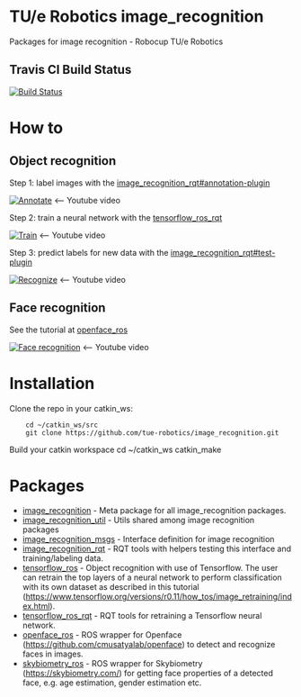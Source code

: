 # TU/e Robotics image_recognition
Packages for image recognition - Robocup TU/e Robotics

## Travis CI Build Status

[![Build Status](https://travis-ci.org/tue-robotics/image_recognition.svg)](https://travis-ci.org/tue-robotics/image_recognition)

# How to

## Object recognition
Step 1: label images with the [image_recognition_rqt#annotation-plugin](https://github.com/tue-robotics/image_recognition/tree/master/image_recognition_rqt#annotation-plugin)

[![Annotate](http://img.youtube.com/vi/uAQvn7SInlg/0.jpg)](http://www.youtube.com/watch?v=uAQvn7SInlg)
<-- Youtube video

Step 2: train a neural network with the [tensorflow_ros_rqt](https://github.com/tue-robotics/image_recognition/tree/master/tensorflow_ros_rqt)

[![Train](http://img.youtube.com/vi/6JdtWa8FD04/0.jpg)](http://www.youtube.com/watch?v=6JdtWa8FD04)
<-- Youtube video

Step 3: predict labels for new data with the [image_recognition_rqt#test-plugin](https://github.com/tue-robotics/image_recognition/tree/master/image_recognition_rqt#test-plugin)

[![Recognize](http://img.youtube.com/vi/OJKYLB3myWw/0.jpg)](http://www.youtube.com/watch?v=OJKYLB3myWw)
<-- Youtube video

## Face recognition
See the tutorial at [openface_ros](https://github.com/tue-robotics/image_recognition/tree/master/openface_ros)

[![Face recognition](http://img.youtube.com/vi/yGqDdfYxHZw/0.jpg)](http://www.youtube.com/watch?v=yGqDdfYxHZw)
<-- Youtube video

# Installation

Clone the repo in your catkin_ws:
        
        cd ~/catkin_ws/src
        git clone https://github.com/tue-robotics/image_recognition.git
        
Build your catkin workspace
        cd ~/catkin_ws
        catkin_make

# Packages

- [image_recognition](https://github.com/tue-robotics/image_recognition/tree/master/image_recognition) - Meta package for all image_recognition packages.
- [image_recognition_util](https://github.com/tue-robotics/image_recognition/tree/master/image_recognition_util) - Utils shared among image recognition packages
- [image_recognition_msgs](https://github.com/tue-robotics/image_recognition/tree/master/image_recognition_msgs) - Interface definition for image recognition
- [image_recognition_rqt](https://github.com/tue-robotics/image_recognition/tree/master/image_recognition_rqt) - RQT tools with helpers testing this interface and training/labeling data.
- [tensorflow_ros](https://github.com/tue-robotics/image_recognition/tree/master/tensorflow_ros) - Object recognition with use of Tensorflow. The user can retrain the top layers of a neural network to perform classification with its own dataset as described in this tutorial (https://www.tensorflow.org/versions/r0.11/how_tos/image_retraining/index.html).
- [tensorflow_ros_rqt](https://github.com/tue-robotics/image_recognition/tree/master/tensorflow_ros_rqt) - RQT tools for retraining a Tensorflow neural network.
- [openface_ros](https://github.com/tue-robotics/image_recognition/tree/master/openface_ros) - ROS wrapper for Openface (https://github.com/cmusatyalab/openface) to detect and recognize faces in images.
- [skybiometry_ros](https://github.com/tue-robotics/image_recognition/tree/master/skybiometry_ros) - ROS wrapper for Skybiometry (https://skybiometry.com/) for getting face properties of a detected face, e.g. age estimation, gender estimation etc.
